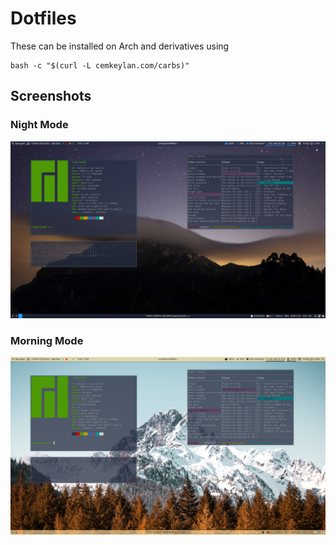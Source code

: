 # Dotfiles

These can be installed on Arch and derivatives using 
```shell
bash -c "$(curl -L cemkeylan.com/carbs)"
```

## Screenshots

### Night Mode

![night](screenshots/night.jpg)

### Morning Mode

![morning](screenshots/morning.jpg)
